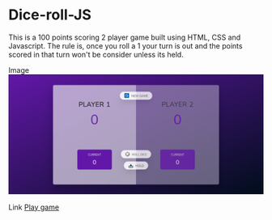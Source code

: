 # Dice-roll-JS

This is a 100 points scoring 2 player game built using HTML, CSS and Javascript. The rule is, once you roll a 1 your turn is out and the points scored in that turn won't be consider unless its held.

Image
![dice-roll](dice-roll-website.PNG)

Link
[Play game](https://dicerollingjs.netlify.app/)
